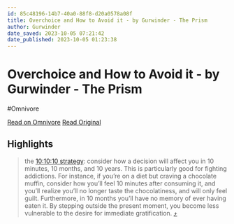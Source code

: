 ```yaml
---
id: 85c48196-14b7-40a0-88f8-d20a0578a08f
title: Overchoice and How to Avoid it - by Gurwinder - The Prism
author: Gurwinder
date_saved: 2023-10-05 07:21:42
date_published: 2023-10-05 01:23:38
---
```


# Overchoice and How to Avoid it - by Gurwinder - The Prism
#Omnivore

[Read on Omnivore](https://omnivore.app/me/https-gurwinder-substack-com-p-overchoice-and-how-to-avoid-it-pu-18aff925f28)
[Read Original](https://gurwinder.substack.com/p/overchoice-and-how-to-avoid-it?publication_id=589242&r=e77za)

## Highlights

> the [10:10:10 strategy](https://nomadcapitalist.com/global-citizen/freedom/use-10-10-10-rule-make-best-decisions/): consider how a decision will affect you in 10 minutes, 10 months, and 10 years. This is particularly good for fighting addictions. For instance, if you’re on a diet but craving a chocolate muffin, consider how you’ll feel 10 minutes after consuming it, and you’ll realize you’ll no longer taste the chocolatiness, and will only feel guilt. Furthermore, in 10 months you’ll have no memory of ever having eaten it. By stepping outside the present moment, you become less vulnerable to the desire for immediate gratification. [⤴️](https://omnivore.app/me/https-gurwinder-substack-com-p-overchoice-and-how-to-avoid-it-pu-18aff925f28#6b01e129-16f9-4035-b53e-be97fe40df5c) 

